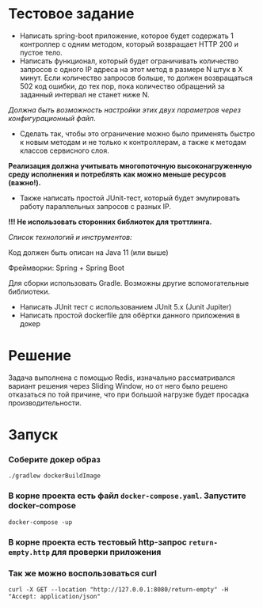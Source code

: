 # Тестовое задание

- Написать spring-boot приложение, которое будет содержать 1 контроллер с одним методом, который возвращает HTTP 200 и пустое тело.
- Написать функционал, который будет ограничивать количество запросов с одного IP адреса на этот метод в размере N штук в X минут. Если количество запросов больше, то должен возвращаться 502 код ошибки, до тех пор, пока количество обращений за заданный интервал не станет ниже N.

*Должна быть возможность настройки этих двух параметров через конфигурационный файл*.

- Сделать так, чтобы это ограничение можно было применять быстро к новым методам и не только к контроллерам, а также к методам классов сервисного слоя.

**Реализация должна учитывать многопоточную высоконагруженную среду исполнения и потреблять как можно меньше ресурсов (важно!).**

- Также написать простой JUnit-тест, который будет эмулировать работу параллельных запросов с разных IP.

**!!! Не использовать сторонних библиотек для троттлинга.**

*Список технологий и инструментов:*

Код должен быть описан на Java 11 (или выше)

Фреймворки: Spring + Spring Boot

Для сборки использовать Gradle. Возможны другие вспомогательные библиотеки.

- Написать JUnit тест с использованием JUnit 5.x (Junit Jupiter)
- Написать простой dockerfile для обёртки данного приложения в докер


# Решение
Задача выполнена с помощью Redis, изначально рассматривался вариант решения через Sliding Window, но
от него было решено отказаться по той причине, что при большой нагрузке будет просадка производительности.

# Запуск
### Соберите докер образ
 ````./gradlew dockerBuildImage```` 
### В корне проекта есть файл `docker-compose.yaml`. Запустите docker-compose
 `docker-compose -up`
### В корне проекта есть тестовый http-запрос `return-empty.http` для проверки приложения
### Так же можно воспользоваться curl 
`curl -X GET --location "http://127.0.0.1:8080/return-empty" -H "Accept: application/json"`



